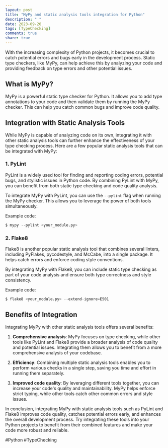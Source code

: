 ```yaml
---
layout: post
title: "MyPy and static analysis tools integration for Python"
description: " "
date: 2023-09-20
tags: [TypeChecking]
comments: true
share: true
---
```


With the increasing complexity of Python projects, it becomes crucial to catch potential errors and bugs early in the development process. Static type checkers, like MyPy, can help achieve this by analyzing your code and providing feedback on type errors and other potential issues.

## What is MyPy?

MyPy is a powerful static type checker for Python. It allows you to add type annotations to your code and then validate them by running the MyPy checker. This can help you catch common bugs and improve code quality.

## Integration with Static Analysis Tools

While MyPy is capable of analyzing code on its own, integrating it with other static analysis tools can further enhance the effectiveness of your type checking process. Here are a few popular static analysis tools that can be integrated with MyPy:

### 1. PyLint

PyLint is a widely used tool for finding and reporting coding errors, potential bugs, and stylistic issues in Python code. By combining PyLint with MyPy, you can benefit from both static type checking and code quality analysis.

To integrate MyPy with PyLint, you can use the `--pylint` flag when running the MyPy checker. This allows you to leverage the power of both tools simultaneously.

Example code:
```python
$ mypy --pylint <your_module.py>
```

### 2. Flake8

Flake8 is another popular static analysis tool that combines several linters, including PyFlakes, pycodestyle, and McCabe, into a single package. It helps catch errors and enforce coding style conventions.

By integrating MyPy with Flake8, you can include static type checking as part of your code analysis and ensure both type correctness and style consistency.

Example code:
```python
$ flake8 <your_module.py> --extend-ignore=E501
```

## Benefits of Integration

Integrating MyPy with other static analysis tools offers several benefits:

1. **Comprehensive analysis**: MyPy focuses on type checking, while other tools like PyLint and Flake8 provide a broader analysis of code quality and potential issues. Integrating them allows you to benefit from a more comprehensive analysis of your codebase.

2. **Efficiency**: Combining multiple static analysis tools enables you to perform various checks in a single step, saving you time and effort in running them separately.

3. **Improved code quality**: By leveraging different tools together, you can increase your code's quality and maintainability. MyPy helps enforce strict typing, while other tools catch other common errors and style issues.

In conclusion, integrating MyPy with static analysis tools such as PyLint and Flake8 improves code quality, catches potential errors early, and enhances the overall development process. Try integrating these tools into your Python projects to benefit from their combined features and make your code more robust and reliable.

#Python #TypeChecking